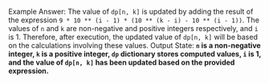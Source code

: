 Example Answer:
The value of `dp[n, k]` is updated by adding the result of the expression `9 * 10 ** (i - 1) * (10 ** (k - i) - 10 ** (i - 1))`. The values of `n` and `k` are non-negative and positive integers respectively, and `i` is 1. Therefore, after execution, the updated value of `dp[n, k]` will be based on the calculations involving these values.
Output State: **`n` is a non-negative integer, `k` is a positive integer, `dp` dictionary stores computed values, `i` is 1, and the value of `dp[n, k]` has been updated based on the provided expression.**